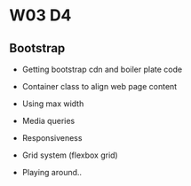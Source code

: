 # W03 D4

## Bootstrap
- Getting bootstrap cdn and boiler plate code
- Container class to align web page content
- Using max width
- Media queries


- Responsiveness
- Grid system (flexbox grid)
- Playing around..
